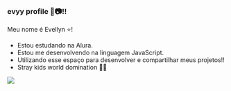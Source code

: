 ### evyy profile 🖤📷!!

Meu nome é Evellyn ⭐!

- Estou estudando na Alura.
- Estou me desenvolvendo na linguagem JavaScript.
- Utilizando esse espaço para desenvolver e compartilhar meus projetos!!
- Stray kids world domination 🐺🎴

![](https://media1.tenor.com/m/7enC96PfREAAAAAC/stray-kids-skz.gif)

